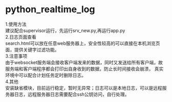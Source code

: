 # python_realtime_log
1.使用方法  
建议配合supervisor运行，先运行srv_new.py,再运行app.py  
2.日志页面查看  
search.html可以放在任意web服务器上，安全性较高的可以直接在本机浏览页面，提供关键字过滤功能。  
3.注意事项  
由于websocket服务端会接收客户端发来的数据，同时又发送给所有客户端，故服务端和客户端程序都会打印出自身收到的数据，防止长时间接收会崩溃，
真实环境中可以配合计划任务定时删除日志。  
4.其他  
安装缺省模块，目前运行稳定，暂时无异常；日志可以是本地日志，可以是远程服务器日志，远程服务器日志需要配合ssh公钥访问，自行处理。  
